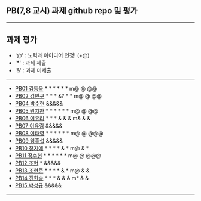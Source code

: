 ## PB(7,8 교시) 과제 github repo 및 평가

---
## 과제 평가
- '@' : 노력과 아이디어 인정! (+@)
- '*' : 과제 제출 
- '&' : 과제 미제출 
---
- [PB01	김동욱](https://github.com/kkdw428/PB01A) * * * * * * m@ @ @@
- [PB02	김민구](http://github.com/alsrn36533/PB02) * * * &? * * m@ @ @@
- [PB04	박수현]() &&&&&
- [PB05	원지찬](https://github.com/dnjswlcks67/pb05) * * * * * * m@ @ @@
- [PB06	이유리](https://github.com/ur020202/pb06) * * * & & & m& & &
- [PB07	이유림]() &&&&&
- [PB08	이태영](http://github.com/youngman2914/pb08) * * * * * * m@ @ @@@
- [PB09	임홍섭]() &&&&&
- [PB10	장지예](https://github.com/jangjiye20/pb10b) * * * * & * m@ & *
- [PB11	정수현](https://github.com/jungsh210/PB11) * * * * * * m@ @ @@@
- [PB12	 조현](https://github.com/gaeuleee/Pb12/) * &&&&&
- [PB13	조현준](https://github.com/karosu12/pb13b) * * * * & * m@ & &
- [PB14	진한승](https://github.com/imseung2/pb14-) * * * & & & m* & &
- [PB15	박성규]() &&&&&
---
